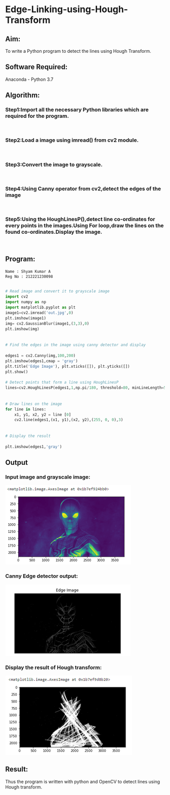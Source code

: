 # Edge-Linking-using-Hough-Transform
## Aim:
To write a Python program to detect the lines using Hough Transform.

## Software Required:
Anaconda - Python 3.7

## Algorithm:
### Step1:Import all the necessary Python libraries which are required for the program.
<br>

### Step2:Load a image using imread() from cv2 module.
<br>

### Step3:Convert the image to grayscale.
<br>

### Step4:Using Canny operator from cv2,detect the edges of the image
<br>

### Step5:Using the HoughLinesP(),detect line co-ordinates for every points in the images.Using For loop,draw the lines on the found co-ordinates.Display the image.
<br>


## Program:
```
Name : Shyam Kumar A
Reg No : 212221230098
```
```Python

# Read image and convert it to grayscale image
import cv2
import numpy as np
import matplotlib.pyplot as plt
image1=cv2.imread('out.jpg',0)
plt.imshow(image1)
img= cv2.GaussianBlur(image1,(3,3),0)
plt.imshow(img)


# Find the edges in the image using canny detector and display

edges1 = cv2.Canny(img,100,200)
plt.imshow(edges1,cmap = 'gray')
plt.title('Edge Image'), plt.xticks([]), plt.yticks([])
plt.show()

# Detect points that form a line using HoughLinesP
lines=cv2.HoughLinesP(edges1,1,np.pi/180, threshold=80, minLineLength=50,maxLineGap=250)


# Draw lines on the image
for line in lines:
    x1, y1, x2, y2 = line [0] 
    cv2.line(edges1,(x1, y1),(x2, y2),(255, 0, 0),3)


# Display the result

plt.imshow(edges1,'gray')


```
## Output

### Input image and grayscale image:


![](dip1.png)


### Canny Edge detector output:

![](dip2.png)


### Display the result of Hough transform:


![](dip3.png)




## Result:
Thus the program is written with python and OpenCV to detect lines using Hough transform. 
